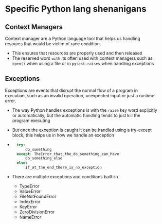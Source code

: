 # Specific Python lang shenanigans

## Context Managers

Context manager are a Python language tool that helps us handling resoures that would be victim of race condition.

- This ensures that resources are properly used and then released
- The reserved word ``with`` its often used with context managers such as ``open()`` when using a file or in ``pytest.raises`` when handling exceptions

## Exceptions

Exceptions are events that disrupt the normal flow of a program in execution, such as an invalid operation, unexpected input or just a runtime error.

- The way Python handles exceptions is with the ``raise`` key word explicitly or automatically, but the automatic handling tends to just kill the program executing
- But once the exception is caught it can be handled using a try-except block, this helps us in how we handle an exception

- ```Python
    try:
        do_something
    except: TheError_that_the_do_something_can_have
        do_something_else
    else:
        if_at_the_end_there_is_no_exception
    ```

- There are multiple exceptions and conditions built-in
  - TypeError
  - ValueError
  - FileNotFoundError
  - IndexError
  - KeyError
  - ZeroDivisionError
  - NameError
